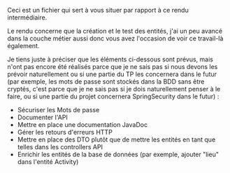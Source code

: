Ceci est un fichier qui sert à vous situer par rapport à ce rendu intermédiaire.

Le rendu concerne que la création et le test des entités, j'ai un peu avancé dans la couche métier aussi donc vous avez
l'occasion de voir ce travail-là également.

Je tiens juste à préciser que les éléments ci-dessous sont prévus, mais n'ont pas encore été réalisés parce que je ne 
sais pas si nous devons les prévoir naturellement ou si une partie du TP les concernera dans le futur (par exemple, les 
mots de passe sont stockés dans la BDD sans être cryptés, c'est parce que je ne sais pas si je dois naturellement penser 
à le faire, ou si une partie du projet concernera SpringSecurity dans le futur) :
- Sécuriser les Mots de passe
- Documenter l'API
- Mettre en place une documentation JavaDoc
- Gérer les retours d'erreurs HTTP
- Mettre en place des DTO plutôt que de mettre les entités en tant que telles dans les controllers API
- Enrichir les entités de la base de données (par exemple, ajouter "lieu" dans l'entité Activity)